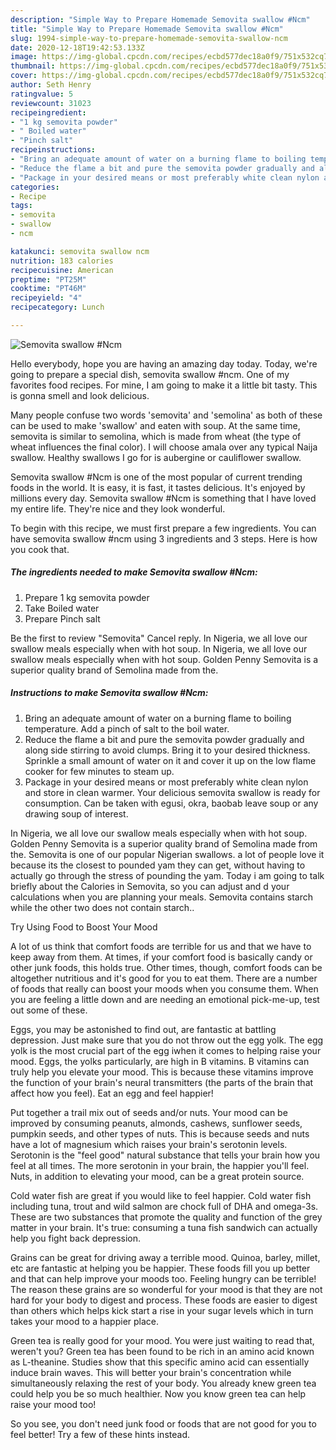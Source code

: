 ```yaml
---
description: "Simple Way to Prepare Homemade Semovita swallow #Ncm"
title: "Simple Way to Prepare Homemade Semovita swallow #Ncm"
slug: 1994-simple-way-to-prepare-homemade-semovita-swallow-ncm
date: 2020-12-18T19:42:53.133Z
image: https://img-global.cpcdn.com/recipes/ecbd577dec18a0f9/751x532cq70/semovita-swallow-ncm-recipe-main-photo.jpg
thumbnail: https://img-global.cpcdn.com/recipes/ecbd577dec18a0f9/751x532cq70/semovita-swallow-ncm-recipe-main-photo.jpg
cover: https://img-global.cpcdn.com/recipes/ecbd577dec18a0f9/751x532cq70/semovita-swallow-ncm-recipe-main-photo.jpg
author: Seth Henry
ratingvalue: 5
reviewcount: 31023
recipeingredient:
- "1 kg semovita powder"
- " Boiled water"
- "Pinch salt"
recipeinstructions:
- "Bring an adequate amount of water on a burning flame to boiling temperature. Add a pinch of salt to the boil water."
- "Reduce the flame a bit and pure the semovita powder gradually and along side stirring to avoid clumps. Bring it to your desired thickness. Sprinkle a small amount of water on it and cover it up on the low flame cooker for few minutes to steam up."
- "Package in your desired means or most preferably white clean nylon and store in clean warmer. Your delicious semovita swallow is ready for consumption. Can be taken with egusi, okra, baobab leave soup or any drawing soup of interest."
categories:
- Recipe
tags:
- semovita
- swallow
- ncm

katakunci: semovita swallow ncm 
nutrition: 183 calories
recipecuisine: American
preptime: "PT25M"
cooktime: "PT46M"
recipeyield: "4"
recipecategory: Lunch

---
```



![Semovita swallow #Ncm](https://img-global.cpcdn.com/recipes/ecbd577dec18a0f9/751x532cq70/semovita-swallow-ncm-recipe-main-photo.jpg)

Hello everybody, hope you are having an amazing day today. Today, we're going to prepare a special dish, semovita swallow #ncm. One of my favorites food recipes. For mine, I am going to make it a little bit tasty. This is gonna smell and look delicious.

Many people confuse two words &#39;semovita&#39; and &#39;semolina&#39; as both of these can be used to make &#39;swallow&#39; and eaten with soup. At the same time, semovita is similar to semolina, which is made from wheat (the type of wheat influences the final color). I will choose amala over any typical Naija swallow. Healthy swallows I go for is aubergine or cauliflower swallow.

Semovita swallow #Ncm is one of the most popular of current trending foods in the world. It is easy, it is fast, it tastes delicious. It's enjoyed by millions every day. Semovita swallow #Ncm is something that I have loved my entire life. They're nice and they look wonderful.


To begin with this recipe, we must first prepare a few ingredients. You can have semovita swallow #ncm using 3 ingredients and 3 steps. Here is how you cook that.

<!--inarticleads1-->

##### The ingredients needed to make Semovita swallow #Ncm:

1. Prepare 1 kg semovita powder
1. Take  Boiled water
1. Prepare Pinch salt


Be the first to review &#34;Semovita&#34; Cancel reply. In Nigeria, we all love our swallow meals especially when with hot soup. In Nigeria, we all love our swallow meals especially when with hot soup. Golden Penny Semovita is a superior quality brand of Semolina made from the. 

<!--inarticleads2-->

##### Instructions to make Semovita swallow #Ncm:

1. Bring an adequate amount of water on a burning flame to boiling temperature. Add a pinch of salt to the boil water.
1. Reduce the flame a bit and pure the semovita powder gradually and along side stirring to avoid clumps. Bring it to your desired thickness. Sprinkle a small amount of water on it and cover it up on the low flame cooker for few minutes to steam up.
1. Package in your desired means or most preferably white clean nylon and store in clean warmer. Your delicious semovita swallow is ready for consumption. Can be taken with egusi, okra, baobab leave soup or any drawing soup of interest.


In Nigeria, we all love our swallow meals especially when with hot soup. Golden Penny Semovita is a superior quality brand of Semolina made from the. Semovita is one of our popular Nigerian swallows. a lot of people love it because its the closest to pounded yam they can get, without having to actually go through the stress of pounding the yam. Today i am going to talk briefly about the Calories in Semovita, so you can adjust and d your calculations when you are planning your meals. Semovita contains starch while the other two does not contain starch.. 

Try Using Food to Boost Your Mood


A lot of us think that comfort foods are terrible for us and that we have to keep away from them. At times, if your comfort food is basically candy or other junk foods, this holds true. Other times, though, comfort foods can be altogether nutritious and it's good for you to eat them. There are a number of foods that really can boost your moods when you consume them. When you are feeling a little down and are needing an emotional pick-me-up, test out some of these.

Eggs, you may be astonished to find out, are fantastic at battling depression. Just make sure that you do not throw out the egg yolk. The egg yolk is the most crucial part of the egg iwhen it comes to helping raise your mood. Eggs, the yolks particularly, are high in B vitamins. B vitamins can truly help you elevate your mood. This is because these vitamins improve the function of your brain's neural transmitters (the parts of the brain that affect how you feel). Eat an egg and feel happier!

Put together a trail mix out of seeds and/or nuts. Your mood can be improved by consuming peanuts, almonds, cashews, sunflower seeds, pumpkin seeds, and other types of nuts. This is because seeds and nuts have a lot of magnesium which raises your brain's serotonin levels. Serotonin is the "feel good" natural substance that tells your brain how you feel at all times. The more serotonin in your brain, the happier you'll feel. Nuts, in addition to elevating your mood, can be a great protein source.

Cold water fish are great if you would like to feel happier. Cold water fish including tuna, trout and wild salmon are chock full of DHA and omega-3s. These are two substances that promote the quality and function of the grey matter in your brain. It's true: consuming a tuna fish sandwich can actually help you fight back depression. 

Grains can be great for driving away a terrible mood. Quinoa, barley, millet, etc are fantastic at helping you be happier. These foods fill you up better and that can help improve your moods too. Feeling hungry can be terrible! The reason these grains are so wonderful for your mood is that they are not hard for your body to digest and process. These foods are easier to digest than others which helps kick start a rise in your sugar levels which in turn takes your mood to a happier place.

Green tea is really good for your mood. You were just waiting to read that, weren't you? Green tea has been found to be rich in an amino acid known as L-theanine. Studies show that this specific amino acid can essentially induce brain waves. This will better your brain's concentration while simultaneously relaxing the rest of your body. You already knew green tea could help you be so much healthier. Now you know green tea can help raise your mood too!

So you see, you don't need junk food or foods that are not good for you to feel better! Try  a few  of  these  hints  instead.

